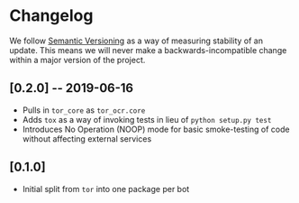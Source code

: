 # Changelog

We follow [Semantic Versioning](http://semver.org/) as a way of measuring stability of an update. This
means we will never make a backwards-incompatible change within a major version of the project.

## [0.2.0] -- 2019-06-16

- Pulls in `tor_core` as `tor_ocr.core`
- Adds `tox` as a way of invoking tests in lieu of `python setup.py test`
- Introduces No Operation (NOOP) mode for basic smoke-testing of code without affecting external services

## [0.1.0]

- Initial split from `tor` into one package per bot
